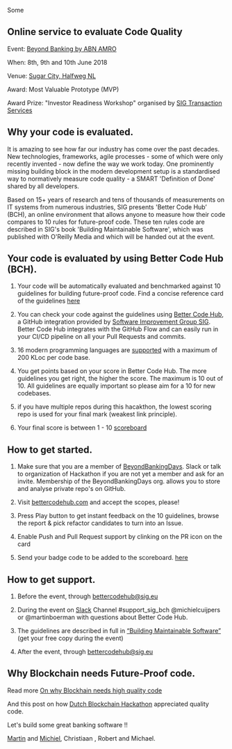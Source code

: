 Some
## Online service to evaluate Code Quality

Event: [Beyond Banking by ABN AMRO](https://beyondbanking.nl)

When: 8th, 9th and 10th June 2018

Venue: [Sugar City, Halfweg NL](https://beyondbanking.nl/p/venue)

Award: Most Valuable Prototype (MVP)

Award Prize: "Investor Readiness Workshop" organised by [SIG Transaction Services](https://www.sig.eu/it-due-diligence/)


## Why your code is evaluated.

It is amazing to see how far our industry has come over the past decades. New technologies, frameworks, agile processes - some of which were only recently invented - now define the way we work today. One prominently missing building block in the modern development setup is a standardised way to normatively measure code quality - a SMART 'Definition of Done' shared by all developers.

Based on 15+ years of research and tens of thousands of measurements on IT systems from numerous industries, SIG presents 'Better Code Hub’ (BCH), an online environment that allows anyone to measure how their code compares to 10 rules for future-proof code. These ten rules code are described in SIG's book 'Building Maintainable Software', which was published with O'Reilly Media and which will be handed out at the event.

## Your code is evaluated by using Better Code Hub (BCH).

1. Your code will be automatically evaluated and benchmarked against 10 guidelines for building future-proof code. Find a concise reference card of the guidelines [here](https://cdn-images-1.medium.com/max/1200/1*TS-ZTeI7sQS7dy_AlMqSXQ.png)

2. You can check your code against the guidelines using [Better Code Hub](https://bettercodehub.com), a GitHub integration provided by [Software Improvement Group SIG](https://www.sig.eu/better-code-hub/). Better Code Hub integrates with the GitHub Flow and can easily run in your CI/CD pipeline on all your Pull Requests and commits.

3. 16 modern programming languages are [supported](https://bettercodehub.com/docs/configuration-manual) with a maximum of 200 KLoc per code base.

4. You get points based on your score in Better Code Hub. The more guidelines you get right, the higher the score. The maximum is 10 out of 10. All guidelines are equally important so please aim for a 10 for new codebases.

5. if you have multiple repos during this hacakthon, the lowest scoring repo is used for your final mark (weakest link principle).

6. Your final score is between 1 - 10 [scoreboard](https://beyondbankingdays.github.io/scoreboard)


## How to get started.

1. Make sure that you are a member of [BeyondBankingDays](https://github.com/orgs/BeyondBankingDays/). Slack or talk to organization of Hackathon if you are not yet a member and ask for an invite. Membership of the BeyondBankingDays org. allows you to store and analyse private repo's on GitHub.

2. Visit [bettercodehub.com](https://bettercodehub.com) and accept the scopes, please!

3. Press Play button to get instant feedback on the 10 guidelines, browse the report & pick refactor candidates to turn into an Issue.

4. Enable Push and Pull Request support by clinking on the PR icon on the card

5. Send your badge code to be added to the scoreboard. [here](https://beyondbankingdays.github.io/scoreboard)


## How to get support.

1. Before the event, through bettercodehub@sig.eu

2. During the event on [Slack](https://beyondbankinghack.slack.com/) Channel #support_sig_bch @michielcuijpers or @martinboerman with questions about Better Code Hub.

3. The guidelines are described in full in [“Building Maintainable Software”](http://shop.oreilly.com/product/0636920049555.do) (get your free copy during the event)

4. After the event, through bettercodehub@sig.eu 


## Why Blockchain needs Future-Proof code.

Read more [On why Blockhain needs high quality code ](https://medium.com/@jstvssr/why-blockchain-needs-future-proof-code-cb09b39175e1#.bqfmcig55)

And this post on how [Dutch Blockchain Hackathon](https://dev.to/jstvssr/how-a-hackathon-appreciates-quality-code) appreciated quality code.

Let's build some great banking software !!

[Martin](https://github.com/mboerman) and [Michiel](https://github.com/michielcuijpers), Christiaan , Robert and Michael.

